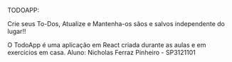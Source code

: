 TODOAPP:

Crie seus To-Dos, Atualize e Mantenha-os sãos e salvos independente do lugar!!

O TodoApp é uma aplicação em React criada durante as aulas e em exercícios em casa.
Aluno: Nicholas Ferraz Pinheiro - SP3121101
